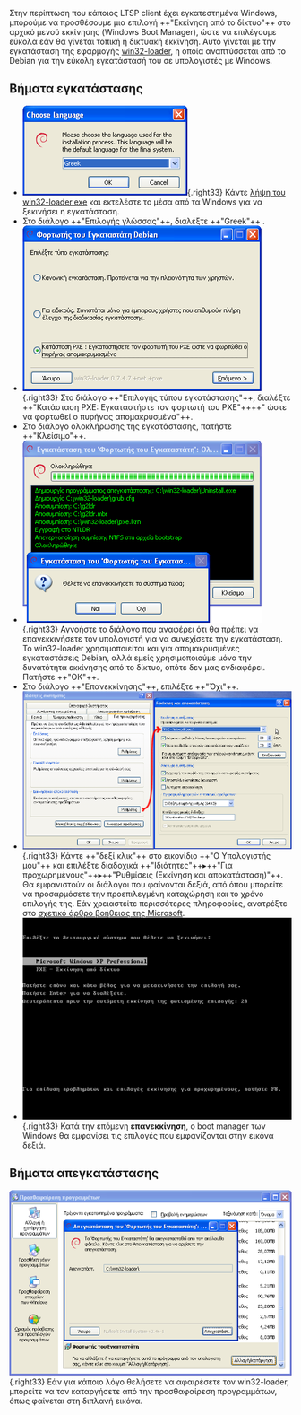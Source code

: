 Στην περίπτωση που κάποιος LTSP client έχει εγκατεστημένα Windows,
μπορούμε να προσθέσουμε μια επιλογή ++"Εκκίνηση από το δίκτυο"++ στο αρχικό μενού εκκίνησης
(Windows Boot Manager), ώστε να επιλέγουμε εύκολα εάν θα γίνεται τοπική
ή δικτυακή εκκίνηση. Αυτό γίνεται με την εγκατάσταση της εφαρμογής
[win32-loader](https://en.wikipedia.org/wiki/Win32-loader), η οποία
αναπτύσσεται από το Debian για την εύκολη εγκατάστασή του σε
υπολογιστές με Windows.

## Βήματα εγκατάστασης

  - ![Win32-loader-language.png](Win32-loader-language.png){.right33}
    Κάντε [λήψη του win32-loader.exe](http://ftp.debian.org/debian/tools/win32-loader/stable/win32-loader.exe)
    και εκτελέστε το μέσα από τα Windows για να ξεκινήσει η εγκατάσταση.
  - Στο διάλογο ++"Επιλογής γλώσσας"++, διαλέξτε ++"Greek"++ .
  - ![Win32-loader-pxe-mode.png](Win32-loader-pxe-mode.png){.right33}
    Στο διάλογο ++"Επιλογής τύπου εγκατάστασης"++, διαλέξτε ++"Κατάσταση PXE: Εγκαταστήστε τον φορτωτή του PXE"++++" ώστε να φορτωθεί ο πυρήνας απομακρυσμένα"++.
  - Στο διάλογο ολοκλήρωσης της εγκατάστασης, πατήστε ++"Κλείσιμο"++.
  - ![Win32-loader-reboot.png](Win32-loader-reboot.png){.right33}
    Αγνοήστε το διάλογο που αναφέρει ότι θα πρέπει να επανεκκινήσετε τον
    υπολογιστή για να συνεχίσετε την εγκατάσταση. Το win32-loader
    χρησιμοποιείται και για απομακρυσμένες εγκαταστάσεις Debian,
    αλλά εμείς χρησιμοποιούμε μόνο την δυνατότητα εκκίνησης από το
    δίκτυο, οπότε δεν μας ενδιαφέρει. Πατήστε ++"ΟΚ"++.
  - Στο διάλογο ++"Επανεκκίνησης"++, επιλέξτε ++"Όχι"++.
  - ![Win32-loader-boot-ini.png](Win32-loader-boot-ini.png){.right33}
    Κάντε ++"δεξί κλικ"++ στο εικονίδιο ++"Ο Υπολογιστής μου"++ και επιλέξτε διαδοχικά
    ++"Ιδιότητες"++▸++"Για προχωρημένους"++▸++"Ρυθμίσεις (Εκκίνηση και αποκατάσταση)"++.
    Θα εμφανιστούν οι διάλογοι που φαίνονται δεξιά, από όπου μπορείτε να προσαρμόσετε την
    προεπιλεγμένη καταχώρηση και το χρόνο επιλογής της. Εάν
    χρειαστείτε περισσότερες πληροφορίες, ανατρέξτε στο
    [σχετικό άρθρο βοήθειας της Microsoft](http://support.microsoft.com/kb/289022).
  - ![Win32-loader-boot-menu.png](Win32-loader-boot-menu.png){.right33}
    Κατά την επόμενη **επανεκκίνηση**, ο boot manager των Windows θα
    εμφανίσει τις επιλογές που εμφανίζονται στην εικόνα δεξιά.

## Βήματα απεγκατάστασης

![Win32-loader-uninstall.png](Win32-loader-uninstall.png){.right33}
Εάν για κάποιο λόγο θελήσετε να αφαιρέσετε τον win32-loader, μπορείτε να τον
καταργήσετε από την προσθαφαίρεση προγραμμάτων, όπως φαίνεται στη
διπλανή εικόνα.
